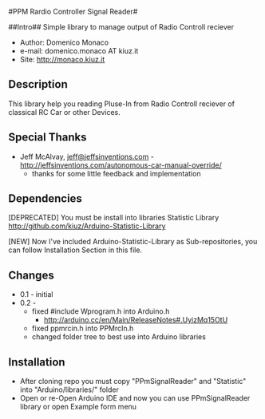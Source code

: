 #PPM Rardio Controller Signal Reader#

##Intro##
Simple library to manage output of Radio Controll reciever

* Author: Domenico Monaco
* e-mail: domenico.monaco AT kiuz.it
* Site: http://monaco.kiuz.it

## Description
This library help you reading Pluse-In from Radio Controll reciever of classical RC Car or other Devices.

## Special Thanks ##
* Jeff McAlvay, jeff@jeffsinventions.com - <http://jeffsinventions.com/autonomous-car-manual-override/>
	* thanks for some little feedback and implementation

## Dependencies ##
[DEPRECATED] You must be install into libraries Statistic Library
http://github.com/kiuz/Arduino-Statistic-Library

[NEW] Now I've included Arduino-Statistic-Library as Sub-repositories, you can follow Installation Section in this file.

## Changes ##

* 0.1 - initial 
* 0.2 - 
	* fixed #include Wprogram.h into Arduino.h
		* http://arduino.cc/en/Main/ReleaseNotes#.UyizMq15OtU
	* fixed ppmrcin.h into PPMrcIn.h
	* changed folder tree to best use into Arduino libraries


## Installation ##
* After cloning repo you must copy "PPmSignalReader" and "Statistic" into "Arduino/libraries/" folder
* Open or re-Open Arduino IDE and now you can use PPmSignalReader library or open Example form menu